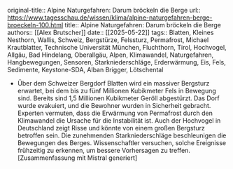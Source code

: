 original-title:: Alpine Naturgefahren: Darum bröckeln die Berge
url:: https://www.tagesschau.de/wissen/klima/alpine-naturgefahren-berge-broeckeln-100.html
title:: Alpine Naturgefahren: Darum bröckeln die Berge
authors:: [[Alex Brutscher]]
date:: [[2025-05-22]]
tags:: Blatten, Kleines Nesthorn, Wallis, Schweiz, Bergstürze, Felssturz, Permafrost, Michael Krautblatter, Technische Universität München, Fluchthorn, Tirol, Hochvogel, Allgäu, Bad Hindelang, Oberallgäu, Alpen, Klimawandel, Naturgefahren, Hangbewegungen, Sensoren, Starkniederschläge, Erderwärmung, Eis, Fels, Sedimente, Keystone-SDA, Alban Brigger, Lötschental

- Über dem Schweizer Bergdorf Blatten wird ein massiver Bergsturz erwartet, bei dem bis zu fünf Millionen Kubikmeter Fels in Bewegung sind. Bereits sind 1,5 Millionen Kubikmeter Geröll abgestürzt. Das Dorf wurde evakuiert, und die Bewohner wurden in Sicherheit gebracht. Experten vermuten, dass die Erwärmung von Permafrost durch den Klimawandel die Ursache für die Instabilität ist. Auch der Hochvogel in Deutschland zeigt Risse und könnte von einem großen Bergsturz betroffen sein. Die zunehmenden Starkniederschläge beschleunigen die Bewegungen des Berges. Wissenschaftler versuchen, solche Ereignisse frühzeitig zu erkennen, um bessere Vorhersagen zu treffen.
  [Zusammenfassung mit Mistral generiert]